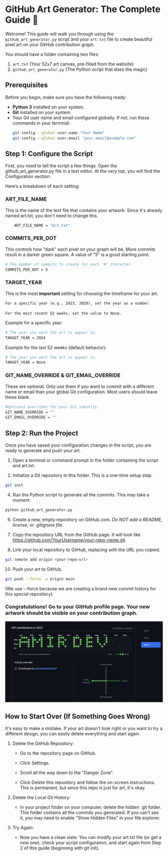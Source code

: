 # GitHub Art Generator: The Complete Guide 🎨

Welcome! This guide will walk you through using the `github_art_generator.py` script and your `art.txt` file to create beautiful pixel art on your GitHub contribution graph.

You should have a folder containing two files:
1.  `art.txt` (Your 52x7 art canvas, pre-filled from the website)
2.  `github_art_generator.py` (The Python script that does the magic)

## Prerequisites

Before you begin, make sure you have the following ready:
- **Python 3** installed on your system.
- **Git** installed on your system.
- Your Git user name and email configured globally. If not, run these commands in your terminal:
  ```bash
  git config --global user.name "Your Name"
  git config --global user.email "your.email@example.com"

## Step 1: Configure the Script

First, you need to tell the script a few things. Open the github_art_generator.py file in a text editor. At the very top, you will find the Configuration section.

Here’s a breakdown of each setting:
### ART_FILE_NAME

This is the name of the text file that contains your artwork. Since it's already named art.txt, you don't need to change this.

```bash
    ART_FILE_NAME = "Art.txt"
```

### COMMITS_PER_DOT

This controls how "dark" each pixel on your graph will be. More commits result in a darker green square. A value of "*5*" is a good starting point.

```bash
# The number of commits to create for each '#' character.
COMMITS_PER_DOT = 5
```

### TARGET_YEAR

This is the most **important** setting for choosing the timeframe for your art.

    For a specific year (e.g., 2023, 2020), set the year as a number.

    For the most recent 52 weeks, set the value to None.

Example for a specific year:
``` bash
# The year you want the art to appear in.
TARGET_YEAR = 2024
```
Example for the last 52 weeks (default behavior):
``` bash
# The year you want the art to appear in.
TARGET_YEAR = None
```

### GIT_NAME_OVERRIDE & GIT_EMAIL_OVERRIDE

These are optional. Only use them if you want to commit with a different name or email than your global Git configuration. Most users should leave these blank.
``` bash
#Optional overrides for your Git identity.
GIT_NAME_OVERRIDE = ""
GIT_EMAIL_OVERRIDE = ""
```

## Step 2: Run the Project

Once you have saved your configuration changes in the script, you are ready to generate and push your art.

1. Open a terminal or command prompt in the folder containing the script and art.txt.

2. Initialize a Git repository in this folder. This is a one-time setup step.
``` bash
git init
```
4. Run the Python script to generate all the commits. This may take a moment.
``` bash
python github_art_generator.py
```
6. Create a new, empty repository on GitHub.com. *Do NOT add a README, license, or .gitignore file*.

7. Copy the repository URL from the GitHub page. It will look like https://github.com/YourUsername/your-repo-name.git.

8. Link your local repository to GitHub, replacing <your-repo-url> with the URL you copied.

``` bash
git remote add origin <your-repo-url>
```
10. Push your art to GitHub.
``` bash
git push --force -u origin main
```
(We use --force because we are creating a brand new commit history for this special repository).

### Congratulations! Go to your GitHub profile page. Your new artwork should be visible on your contribution graph.
![Local Art](/public/example.png)
## How to Start Over (If Something Goes Wrong)

It's easy to make a mistake. If your art doesn't look right or you want to try a different design, you can easily delete everything and start again.

1. Delete the GitHub Repository:

    * Go to the repository page on GitHub.

    * Click Settings.

    * Scroll all the way down to the "Danger Zone".

    * Click Delete this repository and follow the on-screen instructions. This is permanent, but since this repo is just for art, it's okay.

2. Delete the Local Git History:

    * In your project folder on your computer, delete the hidden .git folder. This folder contains all the commits you generated. If you can't see it, you may need to enable "Show Hidden Files" in your file explorer.

3. Try Again:
    * Now you have a clean slate. You can modify your art.txt file (or get a new one), check your script configuration, and start again from Step 2 of this guide (beginning with git init).
